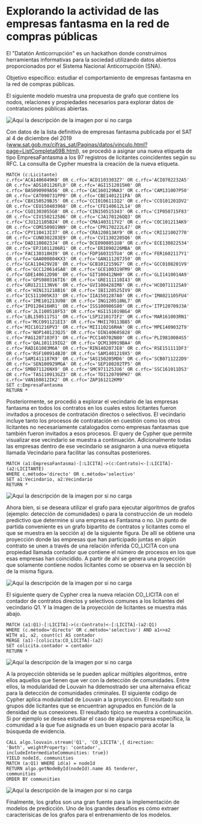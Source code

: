 # Explorando la actividad de las empresas fantasma en la red de compras públicas
El "Datatón Anticorrupción" es un hackathon donde construimos herramientas informativas para la sociedad utilizando datos abiertos proporcionados por el Sistema Nacional Anticorrupción (SNA). 

Objetivo específico: estudiar el comportamiento de empresas fantasma en la red de compras públicas.

El siguiente modelo muestra una propuesta de grafo que contiene los nodos, relaciones y propiedades necesarios para explorar datos de contrataciones públicas abiertas.

![Aquí la descripción de la imagen por si no carga](imagenes/Modelo_de_grafo_para_contrataciones_públicas.jpg)

Con datos de la lista definitiva de empresas fantasma publicada por el SAT al 4 de diciembre del 2019 (www.sat.gob.mx/cifras_sat/Paginas/datos/vinculo.html?page=ListCompleta69B.html), se procedió a asignar una nueva etiqueta de tipo EmpresaFantasma a los 97 registros de licitantes coincidentes según su RFC. La consulta de Cypher muestra la creación de la nueva etiqueta.

```
MATCH (c:Licitante)
c.rfc='ACA1406049K8' OR c.rfc='ACD1103303Z7' OR c.rfc='ACI0702232A5' OR c.rfc='ADS101126FL0' OR c.rfc='AGI1512015H0' OR
c.rfc='BAS090909A56' OR c.rfc='CAC160129NA3' OR c.rfc='CAM131007P50' OR c.rfc='CAT090731PP0' OR c.rfc='CBE1401211PA' OR
c.rfc='CBX150529BJ5' OR c.rfc='CCI010611IQ2' OR c.rfc='CCO101201DV2' OR c.rfc='CEU150403968' OR c.rfc='CFE140612L14' OR
c.rfc='CGO1303055G8' OR c.rfc='CIN150515343' OR c.rfc='CIP050715F83' OR c.rfc='CIV150212586' OR c.rfc='CJA170126QQ3' OR
c.rfc='CJU121105B24' OR c.rfc='CMA1403117V2' OR c.rfc='COC101213AK9' OR c.rfc='COM1509019N9' OR c.rfc='CPR170222L47' OR
c.rfc='CPY110413I37' OR c.rfc='CRA120813AY9' OR c.rfc='CRI121002770' OR c.rfc='CUN0302283E9' OR c.rfc='CVI1302205Q6' OR
c.rfc='DAD1108023J4' OR c.rfc='DCE0908051U8' OR c.rfc='ECE130822534' OR c.rfc='EPJ1011206R1' OR c.rfc='ERI090226MBA' OR
c.rfc='FAC130318H39' OR c.rfc='FDP160315TU4' OR c.rfc='FER1602117Y1' OR c.rfc='GAA000804KX3' OR c.rfc='GAN111207J50' OR
c.rfc='GCA110429V28' OR c.rfc='GCB1012159G7' OR c.rfc='GCC0108201V9' OR c.rfc='GCC120614SA8' OR c.rfc='GCE100319FM9' OR
c.rfc='GDE140612D98' OR c.rfc='GIT100412NH0' OR c.rfc='GLI1410014A9' OR c.rfc='GPS980316TI6' OR c.rfc='GRE111110I43' OR
c.rfc='GRU121113NV6' OR c.rfc='GVI100428IM8' OR c.rfc='HCO071112SA9' OR c.rfc='HIN131218B16' OR c.rfc='IBI120525IV9' OR
c.rfc='ICS111005K33' OR c.rfc='IIA1501287A0' OR c.rfc='IMA021105FU4' OR c.rfc='IME101213U98' OR c.rfc='ING120518NL7' OR
c.rfc='IPO120416HR1' OR c.rfc='ISS100906S80' OR c.rfc='ITP120709J3A' OR c.rfc='JLI100518F53' OR c.rfc='KGI151019BG4' OR
c.rfc='LBL1505117S1' OR c.rfc='LSP121017IF2' OR c.rfc='MAR161003RN1' OR c.rfc='MCC091121EI3' OR c.rfc='MHI170113B85' OR
c.rfc='MIC101216PV3' OR c.rfc='MII110216RHA' OR c.rfc='MPE1409032T9' OR c.rfc='NOP140123QJ5' OR c.rfc='OIN140605828' OR
c.rfc='PAG1207103F3' OR c.rfc='PCC140702N80' OR c.rfc='PLI9810084S5' OR c.rfc='QAL101119IG2' OR c.rfc='QCM130919BA4' OR
c.rfc='RAD161003M6A' OR c.rfc='RIN140207JE8' OR c.rfc='RSE151111DF3' OR c.rfc='RSF100914BJ0' OR c.rfc='SAM1401219X5' OR
c.rfc='SAM1411187K9' OR c.rfc='SAS150205MD6' OR c.rfc='SCB0711222D9' OR c.rfc='SEN100929MGA' OR c.rfc='SEP100202TP5' OR
c.rfc='SMB071126NX9' OR c.rfc='SMC971125JU6' OR c.rfc='SSC161011DS3' OR c.rfc='TAS110913GZ3' OR c.rfc='TDI120709PH7' OR
c.rfc='VAN160812IK2' OR c.rfc='ZAP161212KM9'
SET c:EmpresaFantasma
RETURN *
```

Posteriormente, se procedió a explorar el vecindario de las empresas fantasma en todos los contratos en los cuales estos licitantes fueron invitados a procesos de contratación directos o selectivos. El vecindario incluye tanto los procesos de contratación en cuestión como los otros licitantes no necesariamente catalogados como empresas fantasmas que también fueron invitados a esos procesos.
El query de Cypher que permite visualizar ese vecindario se muestra a continuación. Adicionalmente todas las empresas dentro de ese vecindario se asignaron a una nueva etiqueta llamada Vecindario para facilitar las consultas posteriores.

```
MATCH (a1:EmpresaFantasma)-[:LICITA]->(c:Contrato)<-[:LICITA]-(a2:LICITANTE)
WHERE c.método='directo' OR c.método='selectivo'
SET a1:Vecindario, a2:Vecindario
RETURN *
```

![Aquí la descripción de la imagen por si no carga](imagenes/Vecindario-de-la-empresa-fantasma.png)

Ahora bien, si se deseara utilizar el grafo para ejecutar algoritmos de grafos (ejemplo: detección de comunidades) o para la construcción de un modelo predictivo que determine si una empresa es Fantasma o no. Un punto de partida conveniente es un grafo bipartito de contratos y licitantes como el que se muestra en la sección a) de la siguiente figura. De allí se obtiene una proyección donde las empresas que han participado juntas en algún contrato se unen a través de una relación inferida CO_LICITA con una propiedad llamada contador que contiene el número de procesos en los que esas empresas han coincidido. A partir de ahí se genera una proyección que solamente contiene nodos licitantes como se observa en la sección b) de la misma figura.


![Aquí la descripción de la imagen por si no carga](imagenes/grafo-bipartito.png)


El siguiente query de Cypher crea la nueva relación CO_LICITA con el contador de contratos directos y selectivos comunes a los licitantes del vecindario Q1. Y la imagen de la proyección de licitantes se muestra más abajo.

```
MATCH (a1:Q1)-[:LICITA]->(c:Contrato)<-[:LICITA]-(a2:Q1)
WHERE (c.método='directo' OR c.método='selectivo') AND a1<>a2
WITH a1, a2, count(c) AS contador
MERGE (a1)-[colicita:CO_LICITA]-(a2)
SET colicita.contador = contador
RETURN *
```

![Aquí la descripción de la imagen por si no carga](imagenes/graph.png)

A la proyección obtenida se le pueden aplicar múltiples algoritmos, entre ellos aquellos que tienen que ver con la detección de comunidades. Entre ellos, la modularidad de Louvain ha ddemostrado ser una alternaiva eficaz para la detección de comunidades criminales. El siguiente código de Cypher aplica modularidad de Louvain a la proyección. El resultado son grupos dde licitantes que se encuentran agrupados en función de la densidad de sus conexiones. El resultado típico se muestra a continuación. Si por ejemplo se desea estudiar el caso de alguna empresa específica, la comunidad a la que fue asignada es un buen espacio para acotar la búsqueda de evidencia.

```
CALL algo.louvain.stream('Q1', 'CO_LICITA',{ direction:
'Both', weightProperty: 'contador',
includeIntermediateCommunities: true})
YIELD nodeId, communities
MATCH (a:Q1) WHERE id(a) = nodeId
RETURN algo.getNodeById(nodeId).name AS tenderer,
communities
ORDER BY communities
```

![Aquí la descripción de la imagen por si no carga](imagenes/comunidad.png)


Finalmente, los grafos son una gran fuente para la implementación de modelos de predicción. Uno de los grandes desafíos es cómo extraer caracterísicas de los grafos para el entrenamiento de los modelos. 
